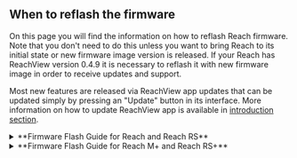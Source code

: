 ## When to reflash the firmware

On this page you will find the information on how to reflash Reach firmware.
Note that you don't need to do this unless you want to bring Reach to its initial state or new firmware image version is released. If your Reach has ReachView version 0.4.9 it is necessary to reflash it with new firmware image in order to receive updates and support.

Most new features are released via ReachView app updates that can be updated simply by pressing an "Update" button in its interface. More information on how to update ReachView app is available in [introduction section](/common/reachview/#updating).

<details close>
<summary>**Firmware Flash Guide for Reach and Reach RS**</summary>

## Emlid Reach RTK firmware download

Get the latest version:

[**Reach Image v2.9  ↓**](https://files.emlid.com/images/ReachImage_v2.9.zip), [(md5)](https://files.emlid.com/images/reachview-MD5SUMS)


## Flashing process

#### Windows

Before flashing:

* Install [Intel Edison driver](http://files.emlid.com/firmware-reflashing-tool/IntelEdisonDriverSetup1.2.1.exe)
* Unzip downloaded image
* Download copy of [dfu-util.exe](https://files.emlid.com/images/dfu-util/dfu-util.exe) and [libusb-1.0.dll](https://files.emlid.com/images/dfu-util/libusb-1.0.dll)
* Place these files in the same folder as the image files
* Unplug Reach if it's plugged in

To flash:

1. Navigate to the image directory
2. Run `flashall.bat`
3. Plug Reach in
4. Monitor progress in the terminal window
5. Proceed to "After flashing"

#### Mac OS X

Before flashing:

* Unzip downloaded image
* Install **[homebrew](http://brew.sh)**
* Install dependencies with `brew install dfu-util coreutils gnu-getopt`
* Unplug Reach if it's plugged in

To flash:

1. `cd` into the image directory
2. Run `sudo ./flashall.sh`
3. Plug Reach in
4. Monitor progress in the terminal window
5. Proceed to "After flashing"

#### Linux

Before flashing:

* Unzip downloaded image
* Unplug Reach if it's plugged in

To flash:

1. `cd` into the image directory
2. Run `sudo ./flashall.sh`
3. Plug Reach in
4. Monitor progress in the terminal window
5. Proceed to "After flashing"

## After flashing

After the initial process is done, Reach will reboot. **Do not unplug it until it reboots and goes through the initial setup process completely**.


Proceed to Quickstart section to set up your Reach / Reach RS:

* [Quickstart for Reach](https://docs.emlid.com/reach/quickstart/)
* [Quickstart for Reach RS](https://docs.emlid.com/reachrs/quickstart/)

</details>

<details close>

<summary>**Firmware Flash Guide for Reach M+ and Reach RS+**</summary>

## Emlid Reach M+ and Reach RS+ firmware download

Get the latest version:

[**Reach Plus Image v1.10  ↓**](https://files.emlid.com/images/reach-plus-v1.10.zip), [(md5)](http://files.emlid.com/images/reach-plus-MD5SUMS)

## Flashing process

!!! note "" 
	In the meantime, please use Windows operating system to flash your Reach M+ or Reach RS+ device. Flash tool for Mac OS X and Linux are coming soon.

Get Firmware Flash tool for Windows: [Reach Firmware Flash Tool](https://files.emlid.com/rs-plus-flasher/Reach%20Firmware%20Flash%20Tool.zip).

#### Flashing Reach M+ and Reach RS+

Before the first launch of Flash tool you need to install USB driver using Zadig tool. You can find Zadig.exe file in Firmware Flash tool zip-folder. Reach should be connected in Firmware Update mode.

!!! attention ""
	To enable Firmware Update mode press and hold the power button and then plug the USB into PC. All three LEDs should blink several times simultaneously, and then start blinking one after another. <br> <p style="text-align:center" ><img src="../img/reachview/firmware-reflashing/flashing-mode.gif" style="width: 400px;" /></p>

After connecting Reach in Firmware Update mode run Zadig.exe and wait for '1 device found' message in bottom left corner. Then press '**install driver**' button.

<p style="text-align:center" ><img src="../img/reachview/firmware-reflashing/zadig-tool.PNG"/></p>

!!! note ""
	Tick the "Edit" checkbox on the right hand side and enter any USB device name you like. Later it will help to distinguish your device from other USB entries in the Device Manager.

To flash:

* Unzip downloaded image and Firmware Flash tool
* Run reachplus_flasher.exe as an administrator
* Connect Reach in Firmware Update mode to PC and wait until eMMC is initialized
* In the "**Image File**" field select Reach image
* Check disk letter in "**Device**" field to ensure you are flashing Reach, not another device

<p style="text-align:center" ><img src="../img/reachview/firmware-reflashing/reachplus-flasher.PNG"/></p>

* Hit **Start**. It will initiate flash process
* Proceed to "After flashing"

## After flashing

If flashing has been completed successfully you will see 'Firmware Update complete' message. The device will reboot. You may disconnect your Reach M+ or RS+ at this point.

The LEDs are off while device is rebooting. They will glow up approximately in 1 minute.

Proceed to Quickstart section to set up your Reach M+ or Reach RS+:

* [Quickstart for Reach M+](https://docs.emlid.com/reachm-plus/quickstart/)
* [Quickstart for Reach RS+](https://docs.emlid.com/reachrs/quickstart/)

</details>



